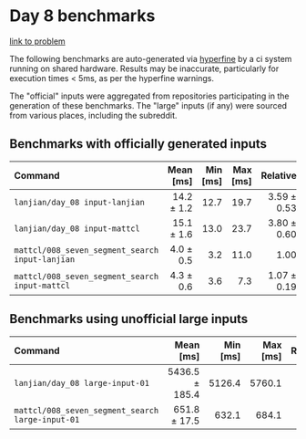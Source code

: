 # Day 8 benchmarks

[link to problem](http://adventofcode.com/2021/day/8)

The following benchmarks are auto-generated via [hyperfine](https://github.com/sharkdp/hyperfine) by a ci system running on shared hardware. Results may be inaccurate, particularly for execution times < 5ms, as per the hyperfine warnings.

The "official" inputs were aggregated from repositories participating in the generation of these benchmarks. The "large" inputs (if any) were sourced from various places, including the subreddit.

## Benchmarks with officially generated inputs
| Command | Mean [ms] | Min [ms] | Max [ms] | Relative |
|:---|---:|---:|---:|---:|
| `lanjian/day_08 input-lanjian` | 14.2 ± 1.2 | 12.7 | 19.7 | 3.59 ± 0.53 |
| `lanjian/day_08 input-mattcl` | 15.1 ± 1.6 | 13.0 | 23.7 | 3.80 ± 0.60 |
| `mattcl/008_seven_segment_search input-lanjian` | 4.0 ± 0.5 | 3.2 | 11.0 | 1.00 |
| `mattcl/008_seven_segment_search input-mattcl` | 4.3 ± 0.6 | 3.6 | 7.3 | 1.07 ± 0.19 |
## Benchmarks using unofficial large inputs
| Command | Mean [ms] | Min [ms] | Max [ms] | Relative |
|:---|---:|---:|---:|---:|
| `lanjian/day_08 large-input-01` | 5436.5 ± 185.4 | 5126.4 | 5760.1 | 8.34 ± 0.36 |
| `mattcl/008_seven_segment_search large-input-01` | 651.8 ± 17.5 | 632.1 | 684.1 | 1.00 |
